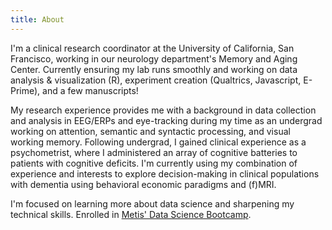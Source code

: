 ```yaml
---
title: About
---
```


I'm a clinical research coordinator at the University of California, San Francisco, working in our neurology department's Memory and Aging Center. Currently ensuring my lab runs smoothly and working on data analysis & visualization (R), experiment creation (Qualtrics, Javascript, E-Prime), and a few manuscripts! 

My research experience provides me with a background in data collection and analysis in EEG/ERPs and eye-tracking during my time as an undergrad working on attention, semantic and syntactic processing, and visual working memory. Following undergrad, I gained clinical experience as a psychometrist, where I administered an array of cognitive batteries to patients with cognitive deficits. I'm currently using my combination of experience and interests to explore decision-making in clinical populations with dementia using behavioral economic paradigms and (f)MRI. 

I'm focused on learning more about data science and sharpening my technical skills. Enrolled in [Metis' Data Science Bootcamp](https://www.thisismetis.com).
